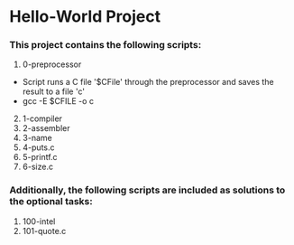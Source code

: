 # Hello-World Project  
### This project contains the following scripts:    
1. 0-preprocessor  
  * Script runs a C file '$CFile' through the preprocessor and saves the result to a file 'c'  
  * gcc -E $CFILE -o c
2. 1-compiler
3. 2-assembler
4. 3-name
5. 4-puts.c
6. 5-printf.c
7. 6-size.c
### Additionally, the following scripts are included as solutions to the optional tasks:  
1. 100-intel
2. 101-quote.c
